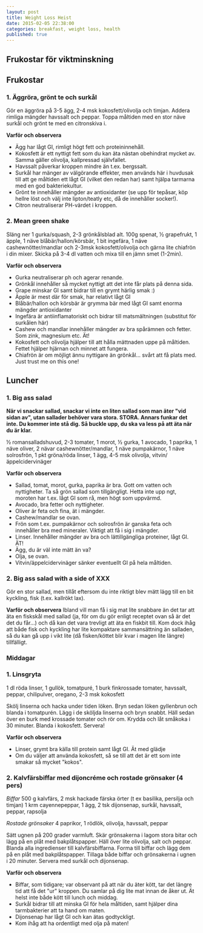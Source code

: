 ```yaml
---
layout: post
title: Weight Loss Heist
date: 2015-02-05 22:38:00
categories: breakfast, weight loss, health
published: true
---
```


## Frukostar för viktminskning

## Frukostar

### 1. Äggröra, grönt te och surkål 
Gör en äggröra på 3-5 ägg, 2-4 msk kokosfett/olivolja och timjan. Addera rimliga mängder havssalt och peppar. Toppa måltiden med en stor näve surkål och grönt te med en citronskiva i.

__Varför och observera__ 
- Ägg har lågt GI, rimligt högt fett och proteininnehåll. 
- Kokosfett är ett nyttigt fett som du kan äta nästan obehindrat mycket av. Samma gäller olivolja, kallpressad självfallet. 
- Havssalt påverkar kroppen mindre än t.ex. bergssalt. 
- Surkål har mänger av välgörande effekter, men används här i huvdusak till att ge måltiden ett lågt GI (vilket den redan har) samt hjälpa tarmarna med en god bakteriekultur. 
- Grönt te innehåller mängder av antioxidanter (se upp för tepåsar, köp hellre löst och välj inte lipton/teatly etc, då de innehåller socker!). 
- Citron neutraliserar PH-värdet i kroppen.

### 2. Mean green shake
Släng ner 1 gurka/squash, 2-3 grönkålsblad alt. 100g spenat, ½ grapefrukt, 1 äpple, 1 näve blåbär/hallon/körsbär, 1 bit ingefära, 1 näve cashewnötter/mandlar och 2-3msk kokosfett/olivolja och gärna lite chiafrön i din mixer. Skicka på 3-4 dl vatten och mixa till en jämn smet (1-2min).

__Varför och observera__
- Gurka neutraliserar ph och agerar renande. 
- Grönkål innehåller så mycket nyttigt att det inte får plats på denna sida. 
- Grape minskar GI samt bidrar till en grymt härlig smak :)
- Äpple är mest där för smak, har relativt lågt GI
- Blåbär/hallon och körsbär är grymma bär med lågt GI samt enorma mängder antioxidanter
- Ingefära är antiinflamatoriskt och bidrar till matsmältningen (substitut för surkålen här)
- Cashew och mandlar innehåller mängder av bra spårämnen och fetter. Som zink, magnesium etc. Ät!
- Kokosfett och olivolja hjälper till att hålla mättnaden uppe på måltiden. Fettet hjälper hjärnan och minnet att fungera.
- Chiafrön är om möjligt ännu nyttigare än grönkål... svårt att få plats med. Just trust me on this one!

## Luncher

### 1. Big ass salad
__När vi snackar sallad, snackar vi inte en liten sallad som man äter "vid sidan av", utan sallader behöver vara stora. STORA. Annars funkar det inte. Du kommer inte stå dig. Så buckle upp, du ska va less på att äta när du är klar.__

½ romansalladshuvud, 2-3 tomater, 1 morot, ½ gurka, 1 avocado, 1 paprika, 1 näve oliver, 2 nävar cashewnötter/mandlar, 1 näve pumpakärnor, 1 näve solrosfrön, 1 pkt gröna/röda linser, 1 ägg, 4-5 msk olivolja, vitvin/äppelcidervinäger

__Varför och observera__
- Sallad, tomat, morot, gurka, paprika är bra. Gott om vatten och nyttigheter. Ta så grön sallad som tillgängligt. Hetta inte upp ngt, moroten har t.ex. lågt GI som rå, men högt som uppvärmd.
- Avocado, bra fetter och nyttigheter.
- Oliver är feta och fina, ät i mängder.
- Cashew/mandlar se ovan. 
- Frön som t.ex. pumpakärnor och solrosfrön är ganska feta och innehåller bra med mineraler. Viktigt att få i sig i mängder.
- Linser. Innehåller mängder av bra och lättillgängliga proteiner, lågt GI. ÄT!
- Ägg, du är väl inte mätt än va?
- Olja, se ovan.
- Vitvin/äppelcidervinäger sänker eventuellt GI på hela måltiden.

### 2. Big ass salad with a side of XXX
Gör en stor sallad, men tillåt eftersom du inte riktigt blev mätt lägg till en bit kyckling, fisk (t.ex. kallrökt lax).

__Varför och observera__
Ibland vill man få i sig mat lite snabbare än det tar att äta en fiskskål med sallad (ja, för om du gör enligt receptet ovan så är det det du får...) och då kan det vara trevligt att äta en fiskbit till. Kom dock ihåg att både fisk och kyckling har lite kompaktare sammansättning än salladen, så du kan gå upp i vikt lite (då fisken/köttet blir kvar i magen lite längre) tillfälligt.

### Middagar

### 1. Linsgryta
1 dl röda linser, 1 gullök, tomatpuré, 1 burk finkrossade tomater, havssalt, peppar, chilipulver, oregano, 2-3 msk kokosfett

Skölj linserna och hacka under tiden löken. Bryn sedan löken gyllenbrun och blanda i tomatpurén. Lägg i de sköljda linserna och bryn snabbt. Häll sedan över en burk med krossade tomater och rör om. Krydda och låt småkoka i 30 minuter. Blanda i kokosfett. Servera!

__Varför och observera__
- Linser, grymt bra källa till protein samt lågt GI. Ät med glädje
- Om du väljer att använda kokosfett, så se till att det är ett som inte smakar så mycket "kokos".

### 2. Kalvfärsbiffar med dijoncréme och rostade grönsaker (4 pers)
_Biffar_
500 g kalvfärs, 2 msk hackade färska örter (t ex basilika, persilja och timjan)
1 krm cayennepeppar, 1 ägg, 2 tsk dijonsenap, surkål, havssalt, peppar, rapsolja

_Rostade grönsaker_
4 paprikor, 1 rödlök, olivolja, havssalt, peppar

Sätt ugnen på 200 grader varmluft. Skär grönsakerna i lagom stora bitar och lägg på en plåt med bakplåtspapper. Häll över lite olivolja, salt och peppar. 
Blanda alla ingredienser till kalvfärsbiffarna. Forma till biffar och lägg dem på en plåt med bakplåtspapper. Tillaga både biffar och grönsakerna i ugnen i 20 minuter.
Servera med surkål och dijonsenap.

__Varför och observera__
- Biffar, som tidigare; var observant på att när du äter kött, tar det längre tid att få det "ur" kroppen. Du samlar på dig lite mat innan de åker ut. Ät helst inte både kött till lunch och middag.
- Surkål bidrar till att minska GI för hela måltiden, samt hjälper dina tarmbakterier att ta hand om maten.
- Dijonsenap har lågt GI och kan ätas godtyckligt.
- Kom ihåg att ha ordentligt med olja på maten!
